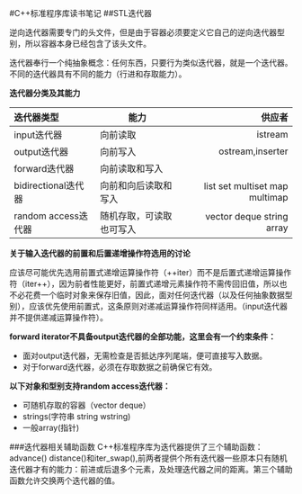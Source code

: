 #C++标准程序库读书笔记
##STL迭代器

逆向迭代器需要专门的头文件，但是由于容器必须要定义它自己的逆向迭代器型别，所以容器本身已经包含了该头文件。

迭代器奉行一个纯抽象概念：任何东西，只要行为类似迭代器，就是一个迭代器。不同的迭代器具有不同的能力（行进和存取能力）。

**迭代器分类及其能力**

|迭代器类型|能力|供应者|
|:-------|---|---:|
|input迭代器|向前读取|istream|
|output迭代器|向前写入|ostream,inserter|
|forward迭代器|向前读取和写入||
|bidirectional迭代器|向前和向后读取和写入|list set multiset map multimap|
|random access迭代器|随机存取，可读取也可写入|vector deque string array|


**关于输入迭代器的前置和后置递增操作符选用的讨论**

应该尽可能优先选用前置式递增运算操作符（++iter）而不是后置式递增运算操作符（iter++），因为前者性能更好，前置式递增元素操作符不需传回旧值，所以也不必花费一个临时对象来保存旧值，因此，面对任何迭代器（以及任何抽象数据型别），应该优先使用前置式，这条原则对递减运算操作符同样适用。（input迭代器并不提供递减运算操作符）。

**forward iterator不具备output迭代器的全部功能，这里会有一个约束条件：**
+ 面对output迭代器，无需检查是否抵达序列尾端，便可直接写入数据。
+ 对于forward迭代器，必须在存取数据之前确保它有效。

**以下对象和型别支持random access迭代器：**
+ 可随机存取的容器（vector deque）
+ strings(字符串 string wstring)
+ 一般array(指针)

###迭代器相关辅助函数
C++标准程序库为迭代器提供了三个辅助函数：advance() distance()和iter_swap(),前两者提供个所有迭代器一些原本只有随机迭代器才有的能力：前进或后退多个元素，及处理迭代器之间的距离。第三个辅助函数允许交换两个迭代器的值。

